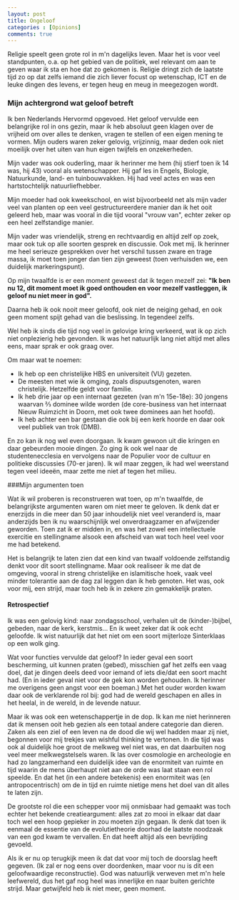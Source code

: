 ```yaml
---
layout: post
title: Ongeloof
categories : [Opinions]
comments: true
---
```


Religie speelt geen grote rol in m'n dagelijks leven. Maar het is voor veel standpunten, o.a. op het gebied van de politiek, wel relevant om aan te geven waar ik sta en hoe dat zo gekomen is. Religie dringt zich de laatste tijd zo op dat zelfs iemand die zich liever focust op wetenschap, ICT en de leuke dingen des levens, er tegen heug en meug in meegezogen wordt. 

### Mijn achtergrond wat geloof betreft
Ik ben Nederlands Hervormd opgevoed. Het geloof vervulde een belangrijke rol in ons gezin, maar ik heb absoluut geen klagen over de vrijheid om over alles te denken, vragen te stellen of een eigen mening te vormen. Mijn ouders waren zeker gelovig, vrijzinnig, maar deden ook niet moeilijk over het uiten van hun eigen twijfels en onzekerheden. 

Mijn vader was ook ouderling, maar ik herinner me hem (hij stierf toen ik 14 was, hij 43) vooral als wetenschapper. Hij gaf les in Engels, Biologie, Natuurkunde, land- en tuinbouwvakken. Hij had veel actes en was een hartstochtelijk natuurliefhebber.

Mijn moeder had ook kweekschool, en wist bijvoorbeeld net als mijn vader veel van planten op een veel gestructureerdere manier dan ik het ooit geleerd heb, maar was vooral in die tijd vooral "vrouw van", echter zeker op een heel zelfstandige manier.

Mijn vader was vriendelijk, streng en rechtvaardig en altijd zelf op zoek, maar ook tuk op alle soorten gesprek en discussie. Ook met mij. Ik herinner me heel serieuze gesprekken over het verschil tussen zware en trage massa, ik moet toen jonger dan tien zijn geweest (toen verhuisden we, een duidelijk markeringspunt).

Op mijn twaalfde is er een moment geweest dat ik tegen mezelf zei: **"Ik ben nu 12, dit moment moet ik goed onthouden en voor mezelf vastleggen, ik geloof nu niet meer in god".**

Daarna heb ik ook nooit meer geloofd, ook niet de neiging gehad, en ook geen moment spijt gehad van die beslissing. In tegendeel zelfs.

Wel heb ik sinds die tijd nog veel in gelovige kring verkeerd, wat ik op zich niet onplezierig heb gevonden. Ik was het natuurlijk lang niet altijd met alles eens, maar sprak er ook graag over.

Om maar wat te noemen:

* Ik heb op een christelijke HBS en universiteit (VU) gezeten.
* De meesten met wie ik omging, zoals dispuutsgenoten, waren christelijk. Hetzelfde geldt voor familie.
* Ik heb drie jaar op een internaat gezeten (van m'n 15e-18e): 30 jongens waarvan &#8532; dominee wilde worden (de core-business van het internaat Nieuw Ruimzicht in Doorn, met ook twee dominees aan het hoofd).
* Ik heb achter een bar gestaan die ook bij een kerk hoorde en daar ook veel publiek van trok (DMB).

En zo kan ik nog wel even doorgaan. Ik kwam gewoon uit die kringen en daar gebeurden mooie dingen. Zo ging ik ook wel naar de studentenecclesia en vervolgens naar de Populier voor de cultuur en politieke discussies (70-er jaren). Ik wil maar zeggen, ik had wel weerstand tegen veel idee&euml;n, maar zette me niet af tegen het milieu.


###Mijn argumenten toen

Wat ik wil proberen is reconstrueren wat toen, op m'n twaalfde, de belangrijkste argumenten waren om niet meer te geloven. Ik denk dat er enerzijds in die meer dan 50 jaar inhoudelijk niet veel veranderd is, maar anderzijds ben ik nu waarschijnlijk wel onverdraagzamer en afwijzender geworden. Toen zat ik er midden in, en was het zowel een intellectuele exercitie en stellingname alsook een afscheid van wat toch heel veel voor me had betekend.

Het is belangrijk te laten zien dat een kind van twaalf voldoende zelfstandig denkt voor dit soort stellingname. Maar ook realiseer ik me dat de omgeving, vooral in streng christelijke en islamitische hoek, vaak veel minder tolerantie aan de dag zal leggen dan ik heb genoten. Het was, ook voor mij, een strijd, maar toch heb ik in zekere zin gemakkelijk praten.

#### Retrospectief

Ik was een gelovig kind: naar zondagsschool, verhalen uit de (kinder-)bijbel, gebeden, naar de kerk, kerstmis... En ik weet zeker dat ik ook echt geloofde. Ik wist natuurlijk dat het niet om een soort mijterloze Sinterklaas op een wolk ging.

Wat voor functies vervulde dat geloof? In ieder geval een soort bescherming, uit kunnen praten (gebed), misschien gaf het zelfs een vaag doel, dat je dingen deels deed voor iemand of iets die/dat een soort macht had. (En in ieder geval niet voor de gek kon worden gehouden. Ik herinner me overigens geen angst voor een boeman.) Met het ouder worden kwam daar ook de verklarende rol bij: god had de wereld geschapen en alles in het heelal, in de wereld, in de levende natuur.

Maar ik was ook een wetenschappertje in de dop. Ik kan me niet herinneren dat ik mensen ooit heb gezien als een totaal andere categorie dan dieren. Zaken als een ziel of een leven na de dood die wij wel hadden maar zij niet, begonnen voor mij trekjes van wishful thinking te vertonen. In die tijd was ook al duidelijk hoe groot de melkweg wel niet was, en dat daarbuiten nog veel meer melkwegstelsels waren. Ik las over cosmologie en archeologie en had zo langzamerhand een duidelijk idee van de enormiteit van ruimte en tijd waarin de mens &uuml;berhaupt niet aan de orde was laat staan een rol speelde. En dat het (in een andere betekenis) een enormiteit was (en antropocentrisch) om de in tijd en ruimte nietige mens het doel van dit alles te laten zijn.

De grootste rol die een schepper voor mij onmisbaar had gemaakt was toch echter het bekende creatieargument: alles zat zo mooi in elkaar dat daar toch wel een hoop gepieker in zou moeten zijn gegaan. Ik denk dat toen ik eenmaal de essentie van de evolutietheorie doorhad de laatste noodzaak van een god kwam te vervallen. En dat heeft altijd als een bevrijding gevoeld.

Als ik er nu op terugkijk meen ik dat dat voor mij toch de doorslag heeft gegeven. (Ik zal er nog eens over doordenken, maar voor nu is dit een geloofwaardige reconstructie). God was natuurlijk verweven met m'n hele leefwereld, dus het gaf nog heel was innerlijke en naar buiten gerichte strijd. Maar getwijfeld heb ik niet meer, geen moment.

     